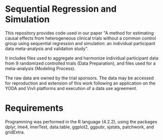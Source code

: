 # Sequential Regression and Simulation

This repository provides code used in our paper "A method for estimating causal effects from heterogeneous clinical trials without a common control group using sequential regression and simulation: an individual participant data meta-analysis and validation study".

It includes files used to aggregate and harmonize individual participant data from 9 randomized controlled trials (Data Preparation), and files used for a meta-analysis (Modeling Process). 

The raw data are owned by the trial sponsors. The data may be accessed for reproduction and extension of this work following an application on the YODA and Vivli platforms and execution of a data use agreement.

# Requirements

Programming was performed in the R language (4.2.2), using the packages dplyr, lme4, lmerTest, data.table, ggplot2, ggpubr, sjstats, patchwork, and gridExtra.

